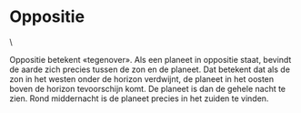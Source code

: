 # Oppositie

\

Oppositie betekent «tegenover». Als een planeet in oppositie staat,
bevindt de aarde zich precies tussen de zon en de planeet. Dat betekent
dat als de zon in het westen onder de horizon verdwijnt, de planeet in
het oosten boven de horizon tevoorschijn komt. De planeet is dan de
gehele nacht te zien. Rond middernacht is de planeet precies in het
zuiden te vinden.
